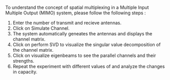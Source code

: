 To understand the concept of spatial multiplexing in a Multiple Input Multiple Output (MIMO) system, please follow the following steps :
  1) Enter the number of transmit and recieve antennas.
  2) Click on Simulate Channel.
  3) The system automatically geneates the antennas and displays the channel matrix.
  4) Click on perform SVD to visualize the singular value decomposition of the channel matrix.
  5) Click on visualize eigenbeams to see the parallel channels and their strengths.
  6) Repeat the experiment with different values of and analyze the changes in capacity.
   
